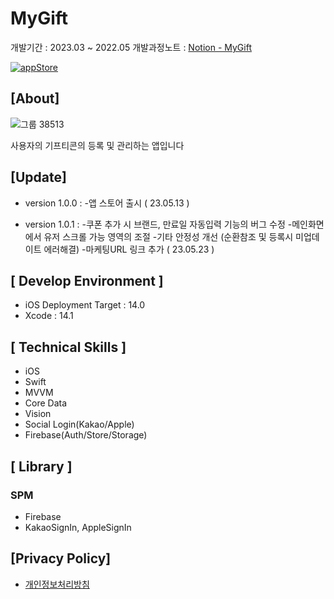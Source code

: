 # MyGift

개발기간 : 2023.03 ~ 2022.05
개발과정노트 : [Notion - MyGift](https://glossy-modem-fe7.notion.site/Gift-Wallet-53d4eb1058854bac97d034ee1a71abc9)

[![appStore](https://user-images.githubusercontent.com/50910456/173174832-7d395623-ceb3-4796-b718-22e550af6934.svg)](https://apps.apple.com/kr/app/mygift/id6448777213)

## [About]

![그룹 38513](https://hackmd.io/_uploads/rJVlTezB2.png)

사용자의 기프티콘의 등록 및 관리하는 앱입니다


## [Update]

- version 1.0.0 : 
    -앱 스토어 출시 ( 23.05.13 )
  
- version 1.0.1 :
    -쿠폰 추가 시 브랜드, 만료일 자동입력 기능의 버그 수정
    -메인화면에서 유저 스크롤 가능 영역의 조절
    -기타 안정성 개선 (순환참조 및 등록시 미업데이트 에러해결)
    -마케팅URL 링크 추가 ( 23.05.23 )

## [ Develop Environment ]

- iOS Deployment Target : 14.0
- Xcode : 14.1

## [ Technical Skills ]

- iOS
- Swift
- MVVM
- Core Data
- Vision
- Social Login(Kakao/Apple)
- Firebase(Auth/Store/Storage)


## [ Library ]

### SPM

- Firebase
- KakaoSignIn, AppleSignIn

## [Privacy Policy]
- [개인정보처리방침](https://velog.io/@wooong/%EA%B0%9C%EC%9D%B8%EC%A0%95%EB%B3%B4%EC%B2%98%EB%A6%AC%EB%B0%A9%EC%B9%A8)
